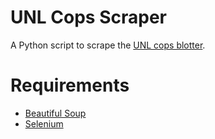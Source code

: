 UNL Cops Scraper
========

A Python script to scrape the <a href="https://scsapps.unl.edu/policereports/MainPage.aspx">UNL cops blotter</a>.

Requirements
========
<ul>
<li><a href="http://www.crummy.com/software/BeautifulSoup/bs4/doc/">Beautiful Soup</li>
<li><a href="http://selenium-python.readthedocs.org/">Selenium</a></li>
</ul>
